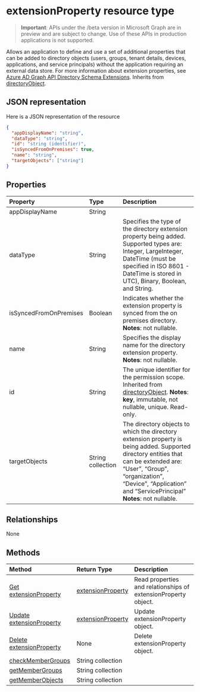# extensionProperty resource type

> **Important**: APIs under the /beta version in Microsoft Graph are in preview and are subject to change. Use of these APIs in production applications is not supported.

Allows an application to define and use a set of additional properties that can be added to directory objects (users, groups, tenant details, devices, applications, and service principals) without the application requiring an external data store. For more information about extension properties, see [Azure AD Graph API Directory Schema Extensions](https://msdn.microsoft.com/en-us/library/azure/dn720459.aspx). Inherits from [directoryObject](directoryobject.md).


## JSON representation

Here is a JSON representation of the resource

<!-- {
  "blockType": "resource",
  "optionalProperties": [

  ],
  "@odata.type": "microsoft.graph.extensionproperty"
}-->

```json
{
  "appDisplayName": "string",
  "dataType": "string",
  "id": "string (identifier)",
  "isSyncedFromOnPremises": true,
  "name": "string",
  "targetObjects": ["string"]
}

```
## Properties
| Property	   | Type	|Description|
|:---------------|:--------|:----------|
|appDisplayName|String|            |
|dataType|String|Specifies the type of the directory extension property being added.   Supported types are: Integer, LargeInteger, DateTime (must be specified in ISO 8601 - DateTime is stored in UTC), Binary, Boolean, and String.|
|isSyncedFromOnPremises|Boolean|Indicates whether the extension property is synced from the on premises directory.                            **Notes**: not nullable.            |
|name|String|Specifies the display name for the directory extension property.                            **Notes**: not nullable.            |
|id|String|The unique identifier for the permission scope. Inherited from [directoryObject](directoryobject.md).                            **Notes**: **key**, immutable, not nullable, unique.             Read-only.|
|targetObjects|String collection|The directory objects to which the directory extension property is being added.  Supported directory entities that can be extended are: “User”, “Group”, “organization”, “Device”, “Application” and “ServicePrincipal”                            **Notes**: not nullable.            |

## Relationships
None


## Methods

| Method		   | Return Type	|Description|
|:---------------|:--------|:----------|
|[Get extensionProperty](../api/extensionproperty_get.md) | [extensionProperty](extensionproperty.md) |Read properties and relationships of extensionProperty object.|
|[Update extensionProperty](../api/extensionproperty_update.md) | [extensionProperty](extensionproperty.md)	|Update extensionProperty object. |
|[Delete extensionProperty](../api/extensionproperty_delete.md) | None |Delete extensionProperty object. |
|[checkMemberGroups](../api/extensionproperty_checkmembergroups.md)|String collection||
|[getMemberGroups](../api/extensionproperty_getmembergroups.md)|String collection||
|[getMemberObjects](../api/extensionproperty_getmemberobjects.md)|String collection||

<!-- uuid: 8fcb5dbc-d5aa-4681-8e31-b001d5168d79
2015-10-25 14:57:30 UTC -->
<!-- {
  "type": "#page.annotation",
  "description": "extensionProperty resource",
  "keywords": "",
  "section": "documentation",
  "tocPath": ""
}-->
